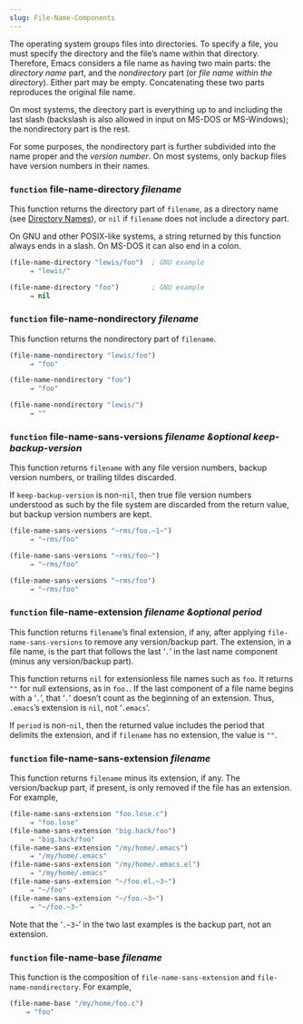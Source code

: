 ```yaml
---
slug: File-Name-Components
---
```


The operating system groups files into directories. To specify a file, you must specify the directory and the file’s name within that directory. Therefore, Emacs considers a file name as having two main parts: the *directory name* part, and the *nondirectory* part (or *file name within the directory*). Either part may be empty. Concatenating these two parts reproduces the original file name.

On most systems, the directory part is everything up to and including the last slash (backslash is also allowed in input on MS-DOS or MS-Windows); the nondirectory part is the rest.

For some purposes, the nondirectory part is further subdivided into the name proper and the *version number*. On most systems, only backup files have version numbers in their names.

### <span className="tag function">`function`</span> **file-name-directory** *filename*

This function returns the directory part of `filename`, as a directory name (see [Directory Names](Directory-Names)), or `nil` if `filename` does not include a directory part.

On GNU and other POSIX-like systems, a string returned by this function always ends in a slash. On MS-DOS it can also end in a colon.

```lisp
(file-name-directory "lewis/foo")  ; GNU example
     ⇒ "lewis/"
```

```lisp
(file-name-directory "foo")        ; GNU example
     ⇒ nil
```

### <span className="tag function">`function`</span> **file-name-nondirectory** *filename*

This function returns the nondirectory part of `filename`.

```lisp
(file-name-nondirectory "lewis/foo")
     ⇒ "foo"
```

```lisp
(file-name-nondirectory "foo")
     ⇒ "foo"
```

```lisp
(file-name-nondirectory "lewis/")
     ⇒ ""
```

### <span className="tag function">`function`</span> **file-name-sans-versions** *filename \&optional keep-backup-version*

This function returns `filename` with any file version numbers, backup version numbers, or trailing tildes discarded.

If `keep-backup-version` is non-`nil`, then true file version numbers understood as such by the file system are discarded from the return value, but backup version numbers are kept.

```lisp
(file-name-sans-versions "~rms/foo.~1~")
     ⇒ "~rms/foo"
```

```lisp
(file-name-sans-versions "~rms/foo~")
     ⇒ "~rms/foo"
```

```lisp
(file-name-sans-versions "~rms/foo")
     ⇒ "~rms/foo"
```

### <span className="tag function">`function`</span> **file-name-extension** *filename \&optional period*

This function returns `filename`’s final extension, if any, after applying `file-name-sans-versions` to remove any version/backup part. The extension, in a file name, is the part that follows the last ‘`.`’ in the last name component (minus any version/backup part).

This function returns `nil` for extensionless file names such as `foo`. It returns `""` for null extensions, as in `foo.`. If the last component of a file name begins with a ‘`.`’, that ‘`.`’ doesn’t count as the beginning of an extension. Thus, `.emacs`’s extension is `nil`, not ‘`.emacs`’.

If `period` is non-`nil`, then the returned value includes the period that delimits the extension, and if `filename` has no extension, the value is `""`.

### <span className="tag function">`function`</span> **file-name-sans-extension** *filename*

This function returns `filename` minus its extension, if any. The version/backup part, if present, is only removed if the file has an extension. For example,

```lisp
(file-name-sans-extension "foo.lose.c")
     ⇒ "foo.lose"
(file-name-sans-extension "big.hack/foo")
     ⇒ "big.hack/foo"
(file-name-sans-extension "/my/home/.emacs")
     ⇒ "/my/home/.emacs"
(file-name-sans-extension "/my/home/.emacs.el")
     ⇒ "/my/home/.emacs"
(file-name-sans-extension "~/foo.el.~3~")
     ⇒ "~/foo"
(file-name-sans-extension "~/foo.~3~")
     ⇒ "~/foo.~3~"
```

Note that the ‘`.~3~`’ in the two last examples is the backup part, not an extension.

### <span className="tag function">`function`</span> **file-name-base** *filename*

This function is the composition of `file-name-sans-extension` and `file-name-nondirectory`. For example,

```lisp
(file-name-base "/my/home/foo.c")
    ⇒ "foo"
```
